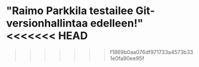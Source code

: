 "Raimo Parkkila testailee Git-versionhallintaa edelleen!" 
<<<<<<< HEAD
=======
 
>>>>>>> f1869b0aa076df971733a4573b331e0fa90ee95f
